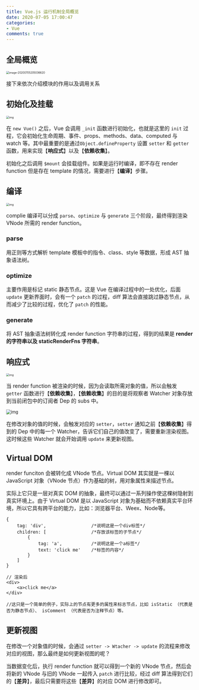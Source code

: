 ```yaml
---
title: Vue.js 运行机制全局概览
date: 2020-07-05 17:00:47
categories:
- Vue
comments: true
---
```


## 全局概览

<img src="C:\Users\Administrator\Desktop\ZhangWei2222.github.io\source\_posts\Vue\剖析 Vue.js 内部运行机制\Vue.js 运行机制全局概览.assets\image-20200705205036620.png" alt="image-20200705205036620" style="zoom:50%;" />

接下来依次介绍模块的作用以及调用关系

<!-- more -->



## 初始化及挂载

<img src="C:\Users\Administrator\Desktop\ZhangWei2222.github.io\source\_posts\Vue\剖析 Vue.js 内部运行机制\Vue.js 运行机制全局概览.assets\1606e8abbababbe6.png" alt="img" style="zoom: 50%;" />

在 `new Vue()` 之后，Vue 会调用 `_init` 函数进行初始化，也就是这里的 `init` 过程，它会初始化生命周期、事件、props、methods、data、computed 与 watch 等。其中最重要的是通过`Object.defineProperty` 设置 `setter` 和 `getter` 函数，用来实现【**响应式**】以及【**依赖收集**】。

初始化之后调用 `$mount` 会挂载组件。如果是运行时编译，即不存在 render function 但是存在 template 的情况，需要进行【**编译**】步骤。



## 编译

<img src="C:\Users\Administrator\Desktop\ZhangWei2222.github.io\source\_posts\Vue\剖析 Vue.js 内部运行机制\Vue.js 运行机制全局概览.assets\1606ec3d306ab28f.png" alt="img" style="zoom:50%;" />

complie 编译可以分成 `parse`、`optimize` 与 `generate` 三个阶段，最终得到渲染 VNode 所需的 render function。

### parse

用正则等方式解析 template 模板中的指令、class、style 等数据，形成 AST 抽象语法树。

### optimize

主要作用是标记 static 静态节点。这是 Vue 在编译过程中的一处优化，后面 `update` 更新界面时，会有一个 `patch` 的过程，diff 算法会直接跳过静态节点，从而减少了比较的过程，优化了 `patch` 的性能。

### generate

将 AST 抽象语法树转化成 render function 字符串的过程，得到的结果是 **render 的字符串以及 staticRenderFns 字符串**。 



## 响应式

<img src="C:\Users\Administrator\Desktop\ZhangWei2222.github.io\source\_posts\Vue\剖析 Vue.js 内部运行机制\Vue.js 运行机制全局概览.assets\1606edad5ca9e23d.png" alt="img" style="zoom: 50%;" />

当 render function 被渲染的时候，因为会读取所需对象的值，所以会触发 `getter` 函数进行【**依赖收集**】，【**依赖收集**】的目的是将观察者 Watcher 对象存放到当前闭包中的订阅者 Dep 的 subs 中。 

<img src="C:\Users\Administrator\Desktop\ZhangWei2222.github.io\source\_posts\Vue\剖析 Vue.js 内部运行机制\Vue.js 运行机制全局概览.assets\160770b2a77e084e.png" alt="img" style="zoom: 80%;" />

在修改对象的值的时候，会触发对应的 `setter`，`setter` 通知之前【**依赖收集**】得到的 Dep 中的每一个 Watcher，告诉它们自己的值改变了，需要重新渲染视图。这时候这些 Watcher 就会开始调用 `update` 来更新视图。



## Virtual DOM

render funciton 会被转化成 VNode 节点。Virtual DOM 其实就是一棵以 JavaScript 对象（VNode 节点）作为基础的树，用对象属性来描述节点。

实际上它只是一层对真实 DOM 的抽象，最终可以通过一系列操作使这棵树隐射到真实环境上。由于 Virtual DOM 是以 JavaScript 对象为基础而不依赖真实平台环境，所以它具有跨平台的能力，比如：浏览器平台、Weex、Node等。

```vue
{
    tag: 'div',                 /*说明这是一个div标签*/
    children: [                 /*存放该标签的子节点*/
        {
            tag: 'a',           /*说明这是一个a标签*/
            text: 'click me'    /*标签的内容*/
        }
    ]
}

// 渲染后
<div>
    <a>click me</a>
</div>

//这只是一个简单的例子，实际上的节点有更多的属性来标志节点，比如 isStatic （代表是否为静态节点）、 isComment （代表是否为注释节点）等。
```



## 更新视图

在修改一个对象值的时候，会通过 `setter -> Wtacher -> update` 的流程来修改对应的视图，那么最终是如何更新视图的呢？

当数据变化后，执行 render function 就可以得到一个新的 VNode 节点，然后会将新的 VNode 与旧的 VNode 一起传入 `patch` 进行比较，经过 diff 算法得到它们的【**差异**】，最后只需要将这些【**差异**】的对应 DOM 进行修改即可。